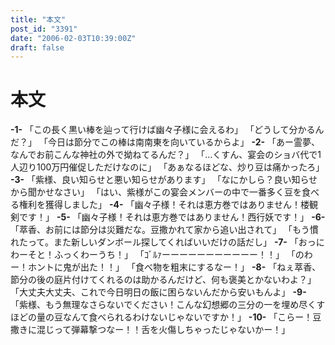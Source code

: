 ```yaml
---
title: "本文"
post_id: "3391"
date: "2006-02-03T10:39:00Z"
draft: false
---
```


# 本文

**-1-** 「この長く黒い棒を辿って行けば幽々子様に会えるわ」 「どうして分かるんだ？」 「今日は節分でこの棒は南南東を向いているからよ」 **-2-** 「あー霊夢、なんでお前こんな神社の外で拗ねてるんだ？」 「…くすん、宴会のショバ代で1人辺り100万円催促しただけなのに」 「あぁなるほどな、炒り豆は痛かったろ」 **-3-** 「紫様、良い知らせと悪い知らせがあります」 「なにかしら？良い知らせから聞かせなさい」 「はい、紫様がこの宴会メンバーの中で一番多く豆を食べる権利を獲得しました」 **-4-** 「幽々子様！それは恵方巻ではありません！楼観剣です！」 **-5-** 「幽々子様！それは恵方巻ではありません！西行妖です！」 **-6-** 「萃香、お前には節分は災難だな。豆撒かれて家から追い出されて」 「もう慣れたって。また新しいダンボール探してくればいいだけの話だし」 **-7-** 「おっにわーそと！ふっくわーうち！」 「ｺﾞﾙｧーーーーーーーーーーー！！」 「のわー！ホントに鬼が出た！！」 「食べ物を粗末にするなー！」 **-8-** 「ねぇ萃香、節分の後の庭片付けてくれるのは助かるんだけど、何も褒美とかないわよ？」 「大丈夫大丈夫、これで今日明日の飯に困らないんだから安いもんよ」 **-9-** 「紫様、もう無理なさらないでください！こんな幻想郷の三分の一を埋め尽くすほどの量の豆なんて食べられるわけないじゃないですか！」 **-10-** 「こらー！豆撒きに混じって弾幕撃つなー！！舌を火傷しちゃったじゃないかー！」
